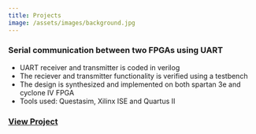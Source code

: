```yaml
---
title: Projects
image: /assets/images/background.jpg
---
```


 ### Serial communication between two FPGAs using UART

  - UART receiver and transmitter is coded in verilog
  - The reciever and transmitter functionality is verified using a testbench
  - The design is synthesized and implemented on both spartan 3e and cyclone IV FPGA
  - Tools used: Questasim, Xilinx ISE and Quartus II
  
  ### [View Project](https://siddharth-j.blogspot.com/p/serial-communication-between-two-fpgas.html)





